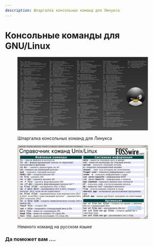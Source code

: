 ```yaml
---
description: Шпаргалка консольных команд для Линукса
---
```


# Консольные команды для GNU/Linux

<figure><img src="../../../.gitbook/assets/linux_command.png" alt=""><figcaption><p>Шпаргалка консольных команд для Линукса</p></figcaption></figure>

<figure><img src="../../../.gitbook/assets/eab529ec8d77f338fa67b6898f5fec07.jpeg" alt=""><figcaption><p>Немного команд на русском языке</p></figcaption></figure>

### Да поможет вам ....&#x20;

